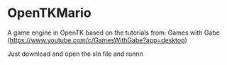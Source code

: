 # OpenTKMario
A game engine in OpenTK based on the tutorials from: Games with Gabe (https://www.youtube.com/c/GamesWithGabe?app=desktop)

Just download and open the sln file and runnn
